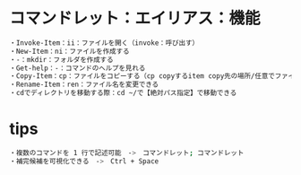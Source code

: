 # コマンドレット：エイリアス：機能

```bash
・Invoke-Item：ii：ファイルを開く（invoke：呼び出す）
・New-Item：ni：ファイルを作成する
・-：mkdir：フォルダを作成する
・Get-help：-：コマンドのヘルプを見れる
・Copy-Item：cp：ファイルをコピーする（cp copyするitem copy先の場所/任意でファイル名）
・Rename-Item：ren：ファイル名を変更できる
・cdでディレクトリを移動する際：cd ~/で【絶対パス指定】で移動できる

```

# tips

```bash
・複数のコマンドを 1 行で記述可能　->　コマンドレット; コマンドレット
・補完候補を可視化できる　->　Ctrl + Space

```
